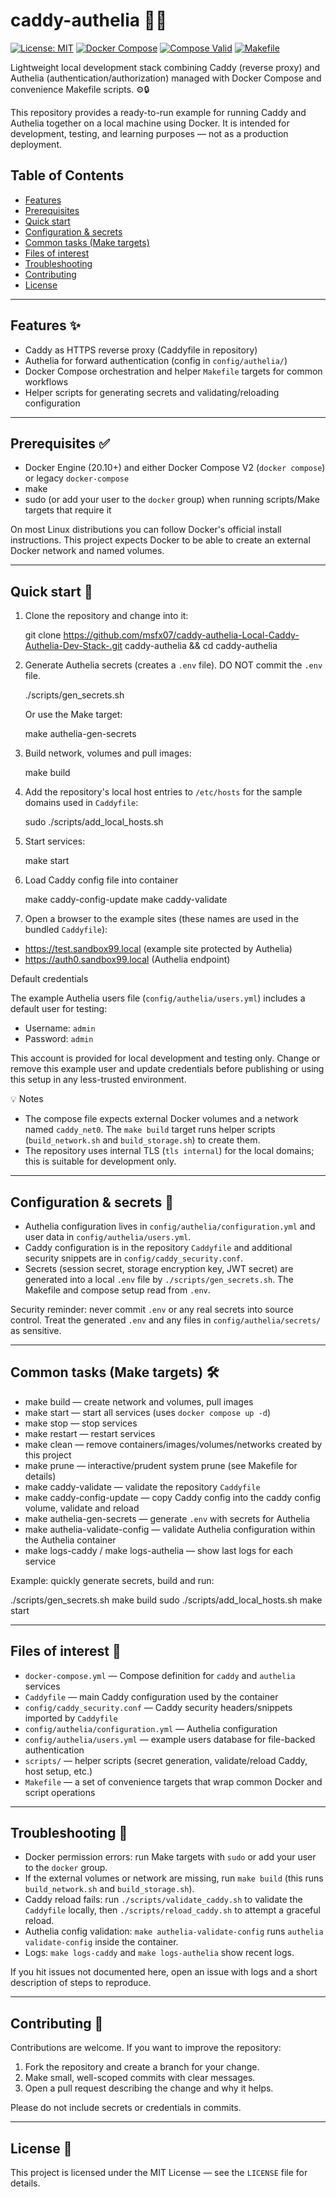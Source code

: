 
# caddy-authelia 🚦🔐

[![License: MIT](https://img.shields.io/badge/License-MIT-yellow.svg)](LICENSE) [![Docker Compose](https://img.shields.io/badge/Docker%20Compose-v2-blue.svg)](https://docs.docker.com/compose/) [![Compose Valid](https://github.com/msfx07/caddy-authelia-Local-Caddy-Authelia-Dev-Stack-/actions/workflows/compose-validate.yml/badge.svg)](https://github.com/msfx07/caddy-authelia-Local-Caddy-Authelia-Dev-Stack-/actions) [![Makefile](https://img.shields.io/badge/Makefile-available-brightgreen.svg)](https://github.com/msfx07/caddy-authelia-Local-Caddy-Authelia-Dev-Stack-/actions) 

Lightweight local development stack combining Caddy (reverse proxy) and Authelia (authentication/authorization) managed with Docker Compose and convenience Makefile scripts. ⚙️🔒

This repository provides a ready-to-run example for running Caddy and Authelia together on a local machine using Docker. It is intended for development, testing, and learning purposes — not as a production deployment.

## Table of Contents

- [Features](#features)
- [Prerequisites](#prerequisites)
- [Quick start](#quick-start)
- [Configuration & secrets](#configuration--secrets)
- [Common tasks (Make targets)](#common-tasks-make-targets)
- [Files of interest](#files-of-interest)
- [Troubleshooting](#troubleshooting)
- [Contributing](#contributing)
- [License](#license)

---

## Features ✨

- Caddy as HTTPS reverse proxy (Caddyfile in repository)
- Authelia for forward authentication (config in `config/authelia/`)
- Docker Compose orchestration and helper `Makefile` targets for common workflows
- Helper scripts for generating secrets and validating/reloading configuration

---

## Prerequisites ✅

- Docker Engine (20.10+) and either Docker Compose V2 (`docker compose`) or legacy `docker-compose`
- make
- sudo (or add your user to the `docker` group) when running scripts/Make targets that require it

On most Linux distributions you can follow Docker's official install instructions. This project expects Docker to be able to create an external Docker network and named volumes.

---

## Quick start 🚀

1. Clone the repository and change into it:

   git clone https://github.com/msfx07/caddy-authelia-Local-Caddy-Authelia-Dev-Stack-.git caddy-authelia && cd caddy-authelia

2. Generate Authelia secrets (creates a `.env` file). DO NOT commit the `.env` file.

   ./scripts/gen_secrets.sh

   Or use the Make target:

   make authelia-gen-secrets

3. Build network, volumes and pull images:

   make build

4. Add the repository's local host entries to `/etc/hosts` for the sample domains used in `Caddyfile`:

   sudo ./scripts/add_local_hosts.sh

5. Start services:

   make start

6. Load Caddy config file into container

   make caddy-config-update
   make caddy-validate

7. Open a browser to the example sites (these names are used in the bundled `Caddyfile`):

- https://test.sandbox99.local (example site protected by Authelia)
- https://auth0.sandbox99.local (Authelia endpoint)

Default credentials

The example Authelia users file (`config/authelia/users.yml`) includes a default user for testing:

- Username: `admin`
- Password: `admin`

This account is provided for local development and testing only. Change or remove this example user and update credentials before publishing or using this setup in any less-trusted environment.


💡 Notes
- The compose file expects external Docker volumes and a network named `caddy_net0`. The `make build` target runs helper scripts (`build_network.sh` and `build_storage.sh`) to create them.
- The repository uses internal TLS (`tls internal`) for the local domains; this is suitable for development only.

---

## Configuration & secrets 🔑

- Authelia configuration lives in `config/authelia/configuration.yml` and user data in `config/authelia/users.yml`.
- Caddy configuration is in the repository `Caddyfile` and additional security snippets are in `config/caddy_security.conf`.
- Secrets (session secret, storage encryption key, JWT secret) are generated into a local `.env` file by `./scripts/gen_secrets.sh`. The Makefile and compose setup read from `.env`.

Security reminder: never commit `.env` or any real secrets into source control. Treat the generated `.env` and any files in `config/authelia/secrets/` as sensitive.

---

## Common tasks (Make targets) 🛠️

- make build — create network and volumes, pull images
- make start — start all services (uses `docker compose up -d`)
- make stop — stop services
- make restart — restart services
- make clean — remove containers/images/volumes/networks created by this project
- make prune — interactive/prudent system prune (see Makefile for details)
- make caddy-validate — validate the repository `Caddyfile`
- make caddy-config-update — copy Caddy config into the caddy config volume, validate and reload
- make authelia-gen-secrets — generate `.env` with secrets for Authelia
- make authelia-validate-config — validate Authelia configuration within the Authelia container
- make logs-caddy / make logs-authelia — show last logs for each service

Example: quickly generate secrets, build and run:

   ./scripts/gen_secrets.sh
   make build
   sudo ./scripts/add_local_hosts.sh
   make start

---

## Files of interest 📂

- `docker-compose.yml` — Compose definition for `caddy` and `authelia` services
- `Caddyfile` — main Caddy configuration used by the container
- `config/caddy_security.conf` — Caddy security headers/snippets imported by `Caddyfile`
- `config/authelia/configuration.yml` — Authelia configuration
- `config/authelia/users.yml` — example users database for file-backed authentication
- `scripts/` — helper scripts (secret generation, validate/reload Caddy, host setup, etc.)
- `Makefile` — a set of convenience targets that wrap common Docker and script operations

---

## Troubleshooting 🐞

- Docker permission errors: run Make targets with `sudo` or add your user to the `docker` group.
- If the external volumes or network are missing, run `make build` (this runs `build_network.sh` and `build_storage.sh`).
- Caddy reload fails: run `./scripts/validate_caddy.sh` to validate the `Caddyfile` locally, then `./scripts/reload_caddy.sh` to attempt a graceful reload.
- Authelia config validation: `make authelia-validate-config` runs `authelia validate-config` inside the container.
- Logs: `make logs-caddy` and `make logs-authelia` show recent logs.

If you hit issues not documented here, open an issue with logs and a short description of steps to reproduce.

---

## Contributing 🤝

Contributions are welcome. If you want to improve the repository:

1. Fork the repository and create a branch for your change.
2. Make small, well-scoped commits with clear messages.
3. Open a pull request describing the change and why it helps.

Please do not include secrets or credentials in commits.

---

## License 📄

This project is licensed under the MIT License — see the `LICENSE` file for details.
